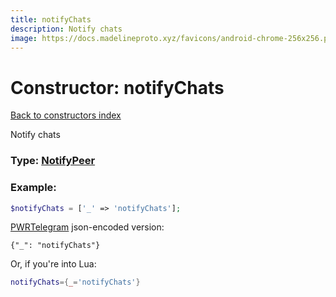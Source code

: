 ```yaml
---
title: notifyChats
description: Notify chats
image: https://docs.madelineproto.xyz/favicons/android-chrome-256x256.png
---
```

# Constructor: notifyChats  
[Back to constructors index](index.md)



Notify chats




### Type: [NotifyPeer](../types/NotifyPeer.md)


### Example:

```php
$notifyChats = ['_' => 'notifyChats'];
```  

[PWRTelegram](https://pwrtelegram.xyz) json-encoded version:

```
{"_": "notifyChats"}
```


Or, if you're into Lua:

```lua
notifyChats={_='notifyChats'}

```


